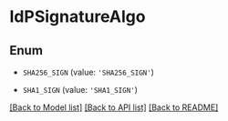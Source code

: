 # IdPSignatureAlgo


## Enum

* `SHA256_SIGN` (value: `'SHA256_SIGN'`)

* `SHA1_SIGN` (value: `'SHA1_SIGN'`)

[[Back to Model list]](../README.md#documentation-for-models) [[Back to API list]](../README.md#documentation-for-api-endpoints) [[Back to README]](../README.md)


